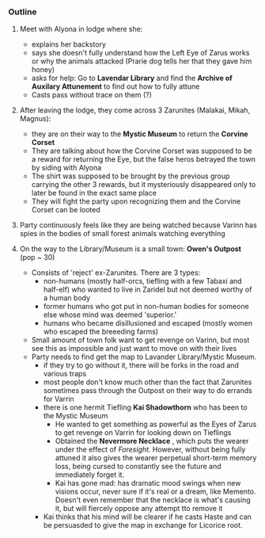 ### Outline
1. Meet with Alyona in lodge where she:
   - explains her backstory
   - says she doesn't fully understand how the Left Eye of Zarus works or why the animals attacked (Prarie dog tells her that they gave him honey)
   - asks for help: Go to **Lavendar Library** and find the **Archive of Auxilary Attunement** to find out how to fully attune 
   - Casts pass without trace on them (?)
2. After leaving the lodge, they come across 3 Zarunites (Malakai, Mikah, Magnus):
   - they are on their way to the **Mystic Museum** to return the **Corvine Corset**
   - They are talking about how the Corvine Corset was supposed to be a reward for returning the Eye, but the false heros betrayed the town by siding with Alyona
    - The shirt was supposed to be brought by the previous group carrying the other 3 rewards, but it mysteriously disappeared only to later be found in the exact same place 
    - They will fight the party upon recognizing them and the Corvine Corset can be looted 
3.  Party continuously feels like they are being watched because Varinn has spies in the bodies of small forest animals watching everything
4. On the way to the Library/Museum is a small town: **Owen's Outpost** (pop ~ 30)

   - Consists of 'reject' ex-Zarunites. There are 3 types: 
     - non-humans (mostly half-orcs, tiefling with a few Tabaxi and half-elf) who wanted to live in Zaridel but not deemed worthy of a human body
     - former humans who got put in non-human bodies for someone else whose mind was deemed 'superior.'
     - humans who became disillusioned and escaped (mostly women who escaped the breeeding farms)
   - Small amount of town folk want to get revenge on Varinn, but most see this as impossible and just want to move on with their lives
   - Party needs to find get the map to Lavander Library/Mystic Museum. 
     - if they try to go without it, there will be forks in the road and various traps
     - most people don't know much other than the fact that Zarunites sometimes pass through the Outpost on their way to do errands for Varrin
     - there is one hermit Tiefling **Kai Shadowthorn** who has been to the Mystic Museum
       - He wanted to get something as powerful as the Eyes of Zarus to get revenge on Varrin for looking down on Tieflings
       - Obtained the **Nevermore Necklace** , which puts the wearer under the effect of *Foresight.* However, without being fully attuned it also gives the wearer perpetual short-term memory loss, being cursed to constantly see the future and immediately forget it. 
       - Kai has gone mad: has dramatic mood swings when new visions occur, never sure if it's real or a dream, like Memento. Doesn't even remember that the necklace is what's causing it, but will fiercely oppose any attempt tto remove it
     - Kai thinks that his mind will be clearer if he casts Haste and can be persuasded to give the map in exchange for Licorice root.